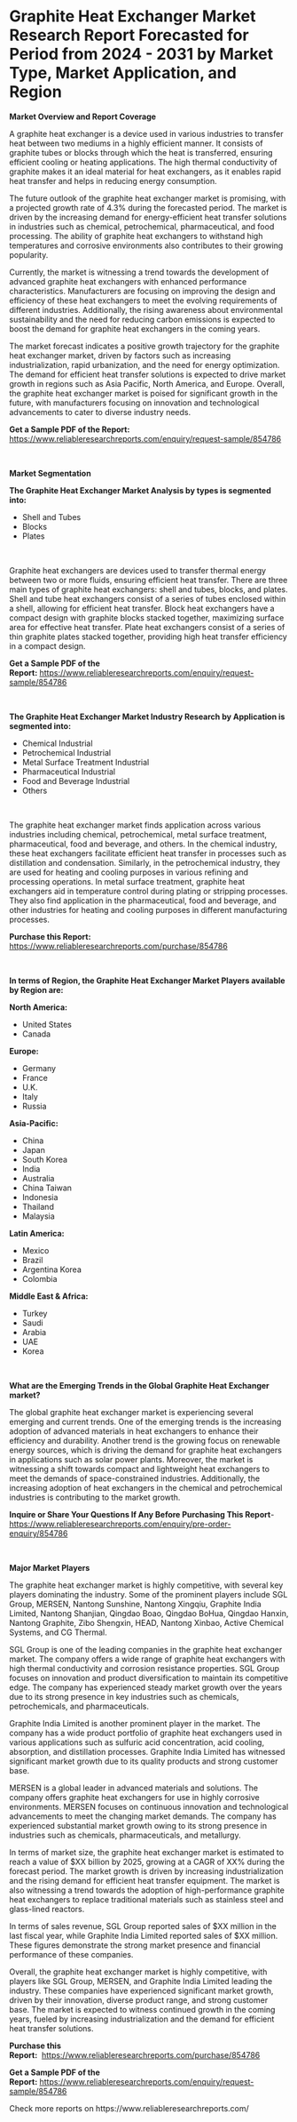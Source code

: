 <p><h1>Graphite Heat Exchanger Market Research Report Forecasted for Period from 2024 -  2031 by Market Type, Market Application, and Region</h1></p><p><strong>Market Overview and Report Coverage</strong></p>
<p><p>A graphite heat exchanger is a device used in various industries to transfer heat between two mediums in a highly efficient manner. It consists of graphite tubes or blocks through which the heat is transferred, ensuring efficient cooling or heating applications. The high thermal conductivity of graphite makes it an ideal material for heat exchangers, as it enables rapid heat transfer and helps in reducing energy consumption.</p><p>The future outlook of the graphite heat exchanger market is promising, with a projected growth rate of 4.3% during the forecasted period. The market is driven by the increasing demand for energy-efficient heat transfer solutions in industries such as chemical, petrochemical, pharmaceutical, and food processing. The ability of graphite heat exchangers to withstand high temperatures and corrosive environments also contributes to their growing popularity.</p><p>Currently, the market is witnessing a trend towards the development of advanced graphite heat exchangers with enhanced performance characteristics. Manufacturers are focusing on improving the design and efficiency of these heat exchangers to meet the evolving requirements of different industries. Additionally, the rising awareness about environmental sustainability and the need for reducing carbon emissions is expected to boost the demand for graphite heat exchangers in the coming years.</p><p>The market forecast indicates a positive growth trajectory for the graphite heat exchanger market, driven by factors such as increasing industrialization, rapid urbanization, and the need for energy optimization. The demand for efficient heat transfer solutions is expected to drive market growth in regions such as Asia Pacific, North America, and Europe. Overall, the graphite heat exchanger market is poised for significant growth in the future, with manufacturers focusing on innovation and technological advancements to cater to diverse industry needs.</p></p>
<p><strong>Get a Sample PDF of the Report:</strong> <a href="https://www.reliableresearchreports.com/enquiry/request-sample/854786">https://www.reliableresearchreports.com/enquiry/request-sample/854786</a></p>
<p>&nbsp;</p>
<p><strong>Market Segmentation</strong></p>
<p><strong>The Graphite Heat Exchanger Market Analysis by types is segmented into:</strong></p>
<p><ul><li>Shell and Tubes</li><li>Blocks</li><li>Plates</li></ul></p>
<p>&nbsp;</p>
<p><p>Graphite heat exchangers are devices used to transfer thermal energy between two or more fluids, ensuring efficient heat transfer. There are three main types of graphite heat exchangers: shell and tubes, blocks, and plates. Shell and tube heat exchangers consist of a series of tubes enclosed within a shell, allowing for efficient heat transfer. Block heat exchangers have a compact design with graphite blocks stacked together, maximizing surface area for effective heat transfer. Plate heat exchangers consist of a series of thin graphite plates stacked together, providing high heat transfer efficiency in a compact design.</p></p>
<p><strong>Get a Sample PDF of the Report:</strong>&nbsp;<a href="https://www.reliableresearchreports.com/enquiry/request-sample/854786">https://www.reliableresearchreports.com/enquiry/request-sample/854786</a></p>
<p>&nbsp;</p>
<p><strong>The Graphite Heat Exchanger Market Industry Research by Application is segmented into:</strong></p>
<p><ul><li>Chemical Industrial</li><li>Petrochemical Industrial</li><li>Metal Surface Treatment Industrial</li><li>Pharmaceutical Industrial</li><li>Food and Beverage Industrial</li><li>Others</li></ul></p>
<p>&nbsp;</p>
<p><p>The graphite heat exchanger market finds application across various industries including chemical, petrochemical, metal surface treatment, pharmaceutical, food and beverage, and others. In the chemical industry, these heat exchangers facilitate efficient heat transfer in processes such as distillation and condensation. Similarly, in the petrochemical industry, they are used for heating and cooling purposes in various refining and processing operations. In metal surface treatment, graphite heat exchangers aid in temperature control during plating or stripping processes. They also find application in the pharmaceutical, food and beverage, and other industries for heating and cooling purposes in different manufacturing processes.</p></p>
<p><strong>Purchase this Report:</strong>&nbsp; <a href="https://www.reliableresearchreports.com/purchase/854786">https://www.reliableresearchreports.com/purchase/854786</a></p>
<p>&nbsp;</p>
<p><strong>In terms of Region, the Graphite Heat Exchanger Market Players available by Region are:</strong></p>
<p>
    <p> <strong> North America: </strong>
        <ul>
            <li>United States</li>
            <li>Canada</li>
        </ul>
        </p> 
    <p> <strong> Europe: </strong>
        <ul>
            <li>Germany</li>
            <li>France</li>
            <li>U.K.</li>
            <li>Italy</li>
            <li>Russia</li>
        </ul>
        </p> 
    <p> <strong> Asia-Pacific: </strong>
        <ul>
            <li>China</li>
            <li>Japan</li>
            <li>South Korea</li>
            <li>India</li>
            <li>Australia</li>
            <li>China Taiwan</li>
            <li>Indonesia</li>
            <li>Thailand</li>
            <li>Malaysia</li>
        </ul>
        </p> 
    <p> <strong> Latin America: </strong>
        <ul>
            <li>Mexico</li>
            <li>Brazil</li>
            <li>Argentina Korea</li>
            <li>Colombia</li>
        </ul>
        </p> 
    <p> <strong> Middle East & Africa: </strong>
        <ul>
            <li>Turkey</li>
            <li>Saudi</li>
            <li>Arabia</li>
            <li>UAE</li>
            <li>Korea</li>
        </ul>
    </p>
    </p>
<p>&nbsp;</p>
<p><strong>What are the Emerging Trends in the Global Graphite Heat Exchanger market?</strong></p>
<p><p>The global graphite heat exchanger market is experiencing several emerging and current trends. One of the emerging trends is the increasing adoption of advanced materials in heat exchangers to enhance their efficiency and durability. Another trend is the growing focus on renewable energy sources, which is driving the demand for graphite heat exchangers in applications such as solar power plants. Moreover, the market is witnessing a shift towards compact and lightweight heat exchangers to meet the demands of space-constrained industries. Additionally, the increasing adoption of heat exchangers in the chemical and petrochemical industries is contributing to the market growth.</p></p>
<p><strong>Inquire or Share Your Questions If Any Before Purchasing This Report</strong>- <a href="https://www.reliableresearchreports.com/enquiry/pre-order-enquiry/854786">https://www.reliableresearchreports.com/enquiry/pre-order-enquiry/854786</a></p>
<p>&nbsp;</p>
<p><strong>Major Market Players</strong></p>
<p><p>The graphite heat exchanger market is highly competitive, with several key players dominating the industry. Some of the prominent players include SGL Group, MERSEN, Nantong Sunshine, Nantong Xingqiu, Graphite India Limited, Nantong Shanjian, Qingdao Boao, Qingdao BoHua, Qingdao Hanxin, Nantong Graphite, Zibo Shengxin, HEAD, Nantong Xinbao, Active Chemical Systems, and CG Thermal.</p><p>SGL Group is one of the leading companies in the graphite heat exchanger market. The company offers a wide range of graphite heat exchangers with high thermal conductivity and corrosion resistance properties. SGL Group focuses on innovation and product diversification to maintain its competitive edge. The company has experienced steady market growth over the years due to its strong presence in key industries such as chemicals, petrochemicals, and pharmaceuticals.</p><p>Graphite India Limited is another prominent player in the market. The company has a wide product portfolio of graphite heat exchangers used in various applications such as sulfuric acid concentration, acid cooling, absorption, and distillation processes. Graphite India Limited has witnessed significant market growth due to its quality products and strong customer base.</p><p>MERSEN is a global leader in advanced materials and solutions. The company offers graphite heat exchangers for use in highly corrosive environments. MERSEN focuses on continuous innovation and technological advancements to meet the changing market demands. The company has experienced substantial market growth owing to its strong presence in industries such as chemicals, pharmaceuticals, and metallurgy.</p><p>In terms of market size, the graphite heat exchanger market is estimated to reach a value of $XX billion by 2025, growing at a CAGR of XX% during the forecast period. The market growth is driven by increasing industrialization and the rising demand for efficient heat transfer equipment. The market is also witnessing a trend towards the adoption of high-performance graphite heat exchangers to replace traditional materials such as stainless steel and glass-lined reactors.</p><p>In terms of sales revenue, SGL Group reported sales of $XX million in the last fiscal year, while Graphite India Limited reported sales of $XX million. These figures demonstrate the strong market presence and financial performance of these companies.</p><p>Overall, the graphite heat exchanger market is highly competitive, with players like SGL Group, MERSEN, and Graphite India Limited leading the industry. These companies have experienced significant market growth, driven by their innovation, diverse product range, and strong customer base. The market is expected to witness continued growth in the coming years, fueled by increasing industrialization and the demand for efficient heat transfer solutions.</p></p>
<p><strong>Purchase this Report:</strong>&nbsp;&nbsp;<a href="https://www.reliableresearchreports.com/purchase/854786">https://www.reliableresearchreports.com/purchase/854786</a></p>
<p></p>
<p><strong>Get a Sample PDF of the Report:</strong>&nbsp;<a href="https://www.reliableresearchreports.com/enquiry/request-sample/854786">https://www.reliableresearchreports.com/enquiry/request-sample/854786</a></p>
<p>Check more reports on https://www.reliableresearchreports.com/</p>